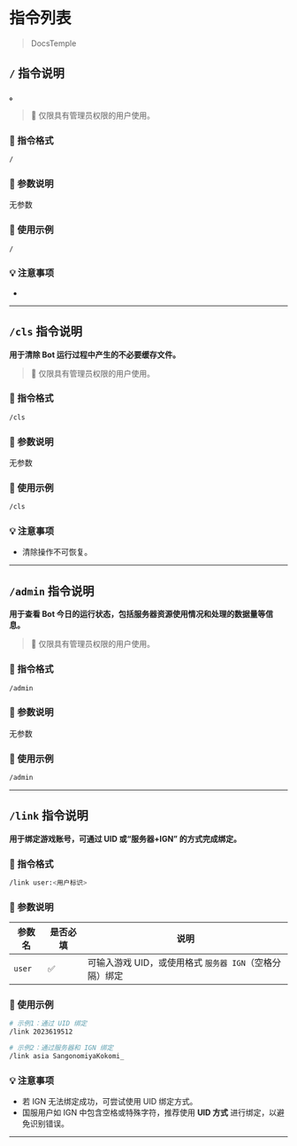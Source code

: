 # 指令列表

> DocsTemple

## `/` 指令说明

**。**

> 🔐 仅限具有管理员权限的用户使用。

### 🧩 指令格式

```bash
/
```

### 🔧 参数说明

无参数

### 📌 使用示例

```bash
/
```

### 💡 注意事项

- 

---

## `/cls` 指令说明

**用于清除 Bot 运行过程中产生的不必要缓存文件。**

> 🔐 仅限具有管理员权限的用户使用。

### 🧩 指令格式

```bash
/cls
```

### 🔧 参数说明

无参数

### 📌 使用示例

```bash
/cls
```

### 💡 注意事项

- 清除操作不可恢复。

---

## `/admin` 指令说明

**用于查看 Bot 今日的运行状态，包括服务器资源使用情况和处理的数据量等信息。**

> 🔐 仅限具有管理员权限的用户使用。

### 🧩 指令格式

```bash
/admin
```

### 🔧 参数说明

无参数

### 📌 使用示例

```bash
/admin
```

---

## `/link` 指令说明

**用于绑定游戏账号，可通过 UID 或“服务器+IGN” 的方式完成绑定。**

### 🧩 指令格式

```bash
/link user:<用户标识>
```

### 🔧 参数说明

| 参数名 | 是否必填 | 说明                                                    |
| ------ | -------- | ------------------------------------------------------- |
| `user` | ✅       | 可输入游戏 UID，或使用格式 `服务器 IGN`（空格分隔）绑定 |

### 📌 使用示例

```bash
# 示例1：通过 UID 绑定
/link 2023619512

# 示例2：通过服务器和 IGN 绑定
/link asia SangonomiyaKokomi_
```

### 💡 注意事项

- 若 IGN 无法绑定成功，可尝试使用 UID 绑定方式。
- 国服用户如 IGN 中包含空格或特殊字符，推荐使用 **UID 方式** 进行绑定，以避免识别错误。

---
